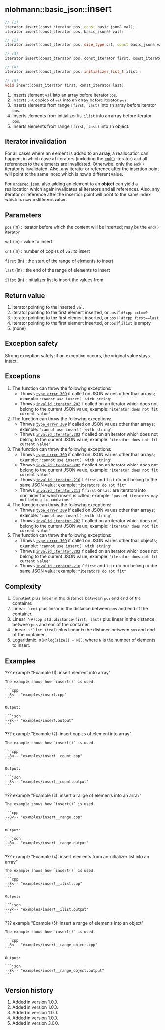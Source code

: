 # <small>nlohmann::basic_json::</small>insert

```cpp
// (1)
iterator insert(const_iterator pos, const basic_json& val);
iterator insert(const_iterator pos, basic_json&& val);

// (2)
iterator insert(const_iterator pos, size_type cnt, const basic_json& val);

// (3)
iterator insert(const_iterator pos, const_iterator first, const_iterator last);

// (4)
iterator insert(const_iterator pos, initializer_list_t ilist);

// (5)
void insert(const_iterator first, const_iterator last);
```

1. Inserts element `val` into an array before iterator `pos`.
2. Inserts `cnt` copies of `val` into an array before iterator `pos`.
3. Inserts elements from range `[first, last)` into an array before iterator `pos`.
4. Inserts elements from initializer list `ilist` into an array before iterator `pos`.
5. Inserts elements from range `[first, last)` into an object.

## Iterator invalidation

For all cases where an element is added to an **array**, a reallocation can happen, in which case all iterators
(including the [`end()`](end.md) iterator) and all references to the elements are invalidated. Otherwise, only the
[`end()`](end.md) iterator is invalidated. Also, any iterator or reference after the insertion point will point to the
same index which is now a different value.

For [`ordered_json`](../ordered_json.md), also adding an element to an **object** can yield a reallocation which again
invalidates all iterators and all references. Also, any iterator or reference after the insertion point will point to
the same index which is now a different value.

## Parameters

`pos` (in)
:   iterator before which the content will be inserted; may be the `end()` iterator

`val` (in)
:   value to insert

`cnt` (in)
:   number of copies of `val` to insert

`first` (in)
:   the start of the range of elements to insert

`last` (in)
:   the end of the range of elements to insert

`ilist` (in)
:   initializer list to insert the values from
    
## Return value

1. iterator pointing to the inserted `val`.
2. iterator pointing to the first element inserted, or `pos` if `#!cpp cnt==0`
3. iterator pointing to the first element inserted, or `pos` if `#!cpp first==last`
4. iterator pointing to the first element inserted, or `pos` if `ilist` is empty
5. (none)

## Exception safety

Strong exception safety: if an exception occurs, the original value stays intact.

## Exceptions

1. The function can throw the following exceptions:
    - Throws [`type_error.309`](../../home/exceptions.md#jsonexceptiontype_error309) if called on JSON values other than
      arrays; example: `"cannot use insert() with string"`
    - Throws [`invalid_iterator.202`](../../home/exceptions.md#jsonexceptioninvalid_iterator202) if called on an
      iterator which does not belong to the current JSON value; example: `"iterator does not fit current value"`
2. The function can throw the following exceptions:
    - Throws [`type_error.309`](../../home/exceptions.md#jsonexceptiontype_error309) if called on JSON values other than
      arrays; example: `"cannot use insert() with string"`
    - Throws [`invalid_iterator.202`](../../home/exceptions.md#jsonexceptioninvalid_iterator202) if called on an
      iterator which does not belong to the current JSON value; example: `"iterator does not fit current value"`
3. The function can throw the following exceptions:
    - Throws [`type_error.309`](../../home/exceptions.md#jsonexceptiontype_error309) if called on JSON values other than
      arrays; example: `"cannot use insert() with string"`
    - Throws [`invalid_iterator.202`](../../home/exceptions.md#jsonexceptioninvalid_iterator202) if called on an
      iterator which does not belong to the current JSON value; example: `"iterator does not fit current value"`
    - Throws [`invalid_iterator.210`](../../home/exceptions.md#jsonexceptioninvalid_iterator210) if `first` and `last`
      do not belong to the same JSON value; example: `"iterators do not fit"`
    - Throws [`invalid_iterator.211`](../../home/exceptions.md#jsonexceptioninvalid_iterator211) if `first` or `last`
      are iterators into container for which insert is called; example: `"passed iterators may not belong to container"`
4. The function can throw the following exceptions:
    - Throws [`type_error.309`](../../home/exceptions.md#jsonexceptiontype_error309) if called on JSON values other than
      arrays; example: `"cannot use insert() with string"`
    - Throws [`invalid_iterator.202`](../../home/exceptions.md#jsonexceptioninvalid_iterator202) if called on an
      iterator which does not belong to the current JSON value; example: `"iterator does not fit current value"`
5. The function can throw the following exceptions:
    - Throws [`type_error.309`](../../home/exceptions.md#jsonexceptiontype_error309) if called on JSON values other than
      objects; example: `"cannot use insert() with string"`
    - Throws [`invalid_iterator.202`](../../home/exceptions.md#jsonexceptioninvalid_iterator202) if called on an
      iterator which does not belong to the current JSON value; example: `"iterator does not fit current value"`
    - Throws [`invalid_iterator.210`](../../home/exceptions.md#jsonexceptioninvalid_iterator210) if `first` and `last`
      do not belong to the same JSON value; example: `"iterators do not fit"`

## Complexity

1. Constant plus linear in the distance between `pos` and end of the container.
2. Linear in `cnt` plus linear in the distance between `pos` and end of the container.
3. Linear in `#!cpp std::distance(first, last)` plus linear in the distance between `pos` and end of the container.
4. Linear in `ilist.size()` plus linear in the distance between `pos` and end of the container.
5. Logarithmic: `O(N*log(size() + N))`, where `N` is the number of elements to insert.

## Examples

??? example "Example (1): insert element into array"

    The example shows how `insert()` is used.
    
    ```cpp
    --8<-- "examples/insert.cpp"
    ```
    
    Output:
    
    ```json
    --8<-- "examples/insert.output"
    ```

??? example "Example (2): insert copies of element into array"

    The example shows how `insert()` is used.
    
    ```cpp
    --8<-- "examples/insert__count.cpp"
    ```
    
    Output:
    
    ```json
    --8<-- "examples/insert__count.output"
    ```

??? example "Example (3): insert a range of elements into an array"

    The example shows how `insert()` is used.
    
    ```cpp
    --8<-- "examples/insert__range.cpp"
    ```
    
    Output:
    
    ```json
    --8<-- "examples/insert__range.output"
    ```

??? example "Example (4): insert elements from an initializer list into an array"

    The example shows how `insert()` is used.
    
    ```cpp
    --8<-- "examples/insert__ilist.cpp"
    ```
    
    Output:
    
    ```json
    --8<-- "examples/insert__ilist.output"
    ```

??? example "Example (5): insert a range of elements into an object"

    The example shows how `insert()` is used.
    
    ```cpp
    --8<-- "examples/insert__range_object.cpp"
    ```
    
    Output:
    
    ```json
    --8<-- "examples/insert__range_object.output"
    ```

## Version history

1. Added in version 1.0.0.
2. Added in version 1.0.0.
3. Added in version 1.0.0.
4. Added in version 1.0.0.
5. Added in version 3.0.0.
